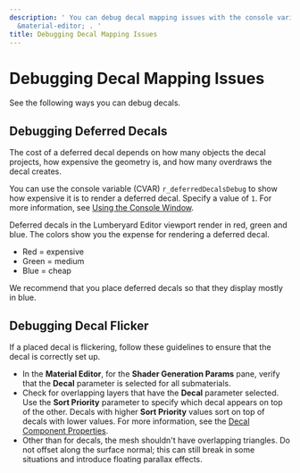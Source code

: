 ```yaml
---
description: ' You can debug decal mapping issues with the console variable or the
  &material-editor; . '
title: Debugging Decal Mapping Issues
---
```

# Debugging Decal Mapping Issues<a name="material-maps-decal-debug"></a>

See the following ways you can debug decals\.

## Debugging Deferred Decals<a name="material-maps-decal-debug-deferred"></a>

The cost of a deferred decal depends on how many objects the decal projects, how expensive the geometry is, and how many overdraws the decal creates\.

You can use the console variable \(CVAR\) `r_deferredDecalsDebug` to show how expensive it is to render a deferred decal\. Specify a value of `1`\. For more information, see [Using the Console Window](/docs/userguide/console-intro.md)\.

Deferred decals in the Lumberyard Editor viewport render in red, green and blue\. The colors show you the expense for rendering a deferred decal\.
+ Red = expensive
+ Green = medium
+ Blue = cheap

We recommend that you place deferred decals so that they display mostly in blue\.

## Debugging Decal Flicker<a name="material-maps-decal-debug-flicker"></a>

If a placed decal is flickering, follow these guidelines to ensure that the decal is correctly set up\.
+ In the **Material Editor**, for the **Shader Generation Params** pane, verify that the **Decal** parameter is selected for all submaterials\.
+ Check for overlapping layers that have the **Decal** parameter selected\. Use the **Sort Priority** parameter to specify which decal appears on top of the other\. Decals with higher **Sort Priority** values sort on top of decals with lower values\. For more information, see the [Decal Component Properties](/docs/userguide/components/decal.md#component-decal-properties)\.
+ Other than for decals, the mesh shouldn't have overlapping triangles\. Do not offset along the surface normal; this can still break in some situations and introduce floating parallax effects\.